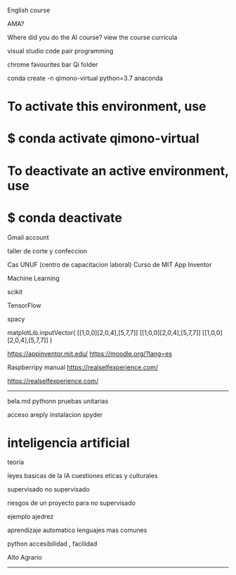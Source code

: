 English course

AMA?

Where did you do the AI course?
view the course curricula

visual studio code
pair programming

chrome favourites bar
Qi folder

conda create -n qimono-virtual python=3.7 anaconda

#
# To activate this environment, use
#
#     $ conda activate qimono-virtual
#
# To deactivate an active environment, use
#
#     $ conda deactivate

Gmail account

taller de corte y confeccion

Cas UNUF (centro de capacitacion laboral)
Curso de MIT App Inventor

Machine Learning 

scikit

TensorFlow

spacy

matplotLib.inputVector(
                [[1,0,0][2,0,4],[5,7,7]]
                [[1,0,0][2,0,4],[5,7,7]]
                [[1,0,0][2,0,4],[5,7,7]]
                )

https://appinventor.mit.edu/
https://moodle.org/?lang=es


Raspberripy manual
https://realselfexperience.com/

https://realselfexperience.com/

--- 

bela.md
pythonn 
pruebas unitarias

acceso areply
instalacion spyder

# inteligencia artificial
teoria 

leyes basicas de la IA
cuestiones eticas y culturales

supervisado 
no supervisado

riesgos de un proyecto para no supervisado

ejemplo ajedrez

aprendizaje automatico
lenguajes mas comunes 


python
    accesibilidad , facilidad 

Alto
    Agrario 
    
--- 

